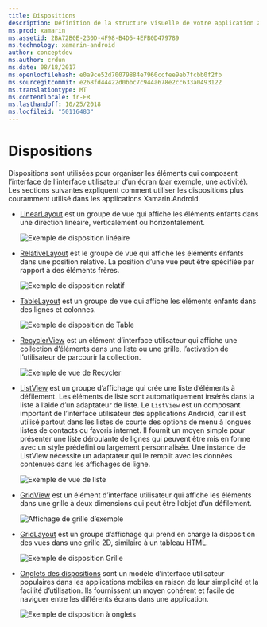 ```yaml
---
title: Dispositions
description: Définition de la structure visuelle de votre application Xamarin.Android
ms.prod: xamarin
ms.assetid: 2BA72B0E-230D-4F98-B4D5-4EFB0D479789
ms.technology: xamarin-android
author: conceptdev
ms.author: crdun
ms.date: 08/18/2017
ms.openlocfilehash: e0a9ce52d70079884e7960ccfee9eb7fcbb0f2fb
ms.sourcegitcommit: e268fd44422d0bbc7c944a678e2cc633a0493122
ms.translationtype: MT
ms.contentlocale: fr-FR
ms.lasthandoff: 10/25/2018
ms.locfileid: "50116483"
---
```

# <a name="layouts"></a>Dispositions

Dispositions sont utilisées pour organiser les éléments qui composent l’interface de l’interface utilisateur d’un écran (par exemple, une activité). Les sections suivantes expliquent comment utiliser les dispositions plus couramment utilisé dans les applications Xamarin.Android.

-   [LinearLayout](~/android/user-interface/layouts/linear-layout.md) est un groupe de vue qui affiche les éléments enfants dans une direction linéaire, verticalement ou horizontalement.

    ![Exemple de disposition linéaire](images/linear-layout.png)

-   [RelativeLayout](~/android/user-interface/layouts/relative-layout.md) est le groupe de vue qui affiche les éléments enfants dans une position relative. La position d’une vue peut être spécifiée par rapport à des éléments frères.

    ![Exemple de disposition relatif](images/relative-layout.png)

-   [TableLayout](~/android/user-interface/layouts/table-layout.md) est un groupe de vue qui affiche les éléments enfants dans des lignes et colonnes.

    ![Exemple de disposition de Table](images/table-layout.png)

-   [RecyclerView](~/android/user-interface/layouts/recycler-view/index.md) est un élément d’interface utilisateur qui affiche une collection d’éléments dans une liste ou une grille, l’activation de l’utilisateur de parcourir la collection.

    ![Exemple de vue de Recycler](images/recycler-view.png)

-   [ListView](~/android/user-interface/layouts/list-view/index.md) est un groupe d’affichage qui crée une liste d’éléments à défilement. Les éléments de liste sont automatiquement insérés dans la liste à l’aide d’un adaptateur de liste. Le `ListView` est un composant important de l’interface utilisateur des applications Android, car il est utilisé partout dans les listes de courte des options de menu à longues listes de contacts ou favoris internet. Il fournit un moyen simple pour présenter une liste déroulante de lignes qui peuvent être mis en forme avec un style prédéfini ou largement personnalisée. Une instance de ListView nécessite un adaptateur qui le remplit avec les données contenues dans les affichages de ligne.

    ![Exemple de vue de liste](images/list-view.png)

-   [GridView](~/android/user-interface/layouts/grid-view.md) est un élément d’interface utilisateur qui affiche les éléments dans une grille à deux dimensions qui peut être l’objet d’un défilement.

    ![Affichage de grille d’exemple](images/grid-view.png)

-   [GridLayout](~/android/user-interface/layouts/grid-layout.md) est un groupe d’affichage qui prend en charge la disposition des vues dans une grille 2D, similaire à un tableau HTML.

    ![Exemple de disposition Grille](images/grid-layout.png)

-   [Onglets des dispositions](~/android/user-interface/layouts/tab-layout/index.md) sont un modèle d’interface utilisateur populaires dans les applications mobiles en raison de leur simplicité et la facilité d’utilisation. Ils fournissent un moyen cohérent et facile de naviguer entre les différents écrans dans une application.

    ![Exemple de disposition à onglets](images/tabbed-layout.png)
 
